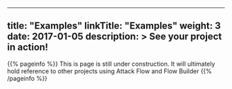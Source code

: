 
---
title: "Examples"
linkTitle: "Examples"
weight: 3
date: 2017-01-05
description: >
  See your project in action!
---

{{% pageinfo %}}
This is page is still under construction.  It will ultimately hold reference to other projects using Attack Flow and Flow Builder
{{% /pageinfo %}}


